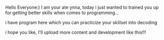 Hello Everyone:)
I am your ate ynna, today i just wanted to
trained you up for getting better
skills when comes to programming...

i have program here which you can
practicize your skillset into decoding

i hope you like, I'll upload more content and development like this!!!
